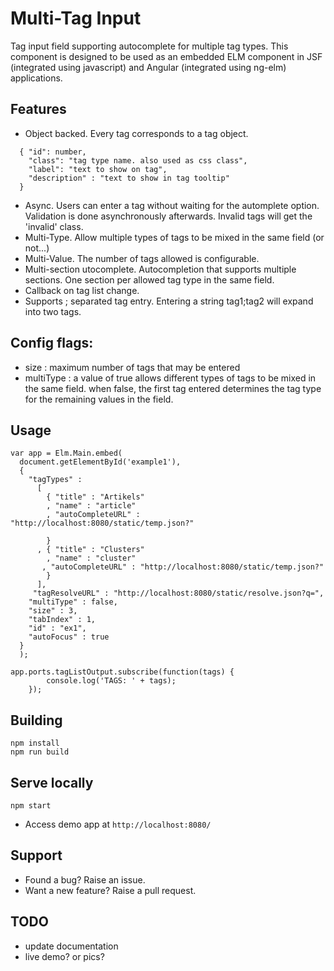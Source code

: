 # Multi-Tag Input

Tag input field supporting autocomplete for multiple tag types.
This component is designed to be used as an embedded ELM component in JSF (integrated using javascript) and Angular (integrated using ng-elm) applications.


## Features

- Object backed. Every tag corresponds to a tag object.
```
  { "id": number,
    "class": "tag type name. also used as css class",
    "label": "text to show on tag",
    "description" : "text to show in tag tooltip"
  }
```
- Async. Users can enter a tag without waiting for the automplete option. Validation is done asynchronously afterwards. Invalid tags will get the 'invalid' class.
- Multi-Type. Allow multiple types of tags to be mixed in the same field (or not...)
- Multi-Value. The number of tags allowed is configurable.
- Multi-section utocomplete. Autocompletion that supports multiple sections. One section per allowed tag type in the same field.
- Callback on tag list change.
- Supports ; separated tag entry. Entering a string tag1;tag2 will expand into two tags.

## Config flags:

- size : maximum number of tags that may be entered
- multiType : a value of true allows different types of tags to be mixed in the same field. when false, the first tag entered determines the tag type for the remaining values in the field.



## Usage

```
var app = Elm.Main.embed(
  document.getElementById('example1'),
  {
    "tagTypes" :
      [
        { "title" : "Artikels"
        , "name" : "article"
        , "autoCompleteURL" : "http://localhost:8080/static/temp.json?"

        }
      , { "title" : "Clusters"
        , "name" : "cluster"
       , "autoCompleteURL" : "http://localhost:8080/static/temp.json?"
        }
      ],
     "tagResolveURL" : "http://localhost:8080/static/resolve.json?q=",
    "multiType" : false,
    "size" : 3,
    "tabIndex" : 1,
    "id" : "ex1",
    "autoFocus" : true
  }
  );

app.ports.tagListOutput.subscribe(function(tags) {
        console.log('TAGS: ' + tags);
    });

```    

## Building

```
npm install
npm run build
```

## Serve locally

```
npm start
```
* Access demo app at `http://localhost:8080/`

## Support

- Found a bug? Raise an issue.
- Want a new feature? Raise a pull request.



## TODO

- update documentation
- live demo? or pics?
